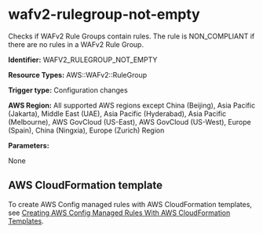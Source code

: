 # wafv2\-rulegroup\-not\-empty<a name="wafv2-rulegroup-not-empty"></a>

Checks if WAFv2 Rule Groups contain rules\. The rule is NON\_COMPLIANT if there are no rules in a WAFv2 Rule Group\. 

**Identifier:** WAFV2\_RULEGROUP\_NOT\_EMPTY

**Resource Types:** AWS::WAFv2::RuleGroup

**Trigger type:** Configuration changes

**AWS Region:** All supported AWS regions except China \(Beijing\), Asia Pacific \(Jakarta\), Middle East \(UAE\), Asia Pacific \(Hyderabad\), Asia Pacific \(Melbourne\), AWS GovCloud \(US\-East\), AWS GovCloud \(US\-West\), Europe \(Spain\), China \(Ningxia\), Europe \(Zurich\) Region

**Parameters:**

None  

## AWS CloudFormation template<a name="w2aac12c33c15b9d617c17"></a>

To create AWS Config managed rules with AWS CloudFormation templates, see [Creating AWS Config Managed Rules With AWS CloudFormation Templates](aws-config-managed-rules-cloudformation-templates.md)\.